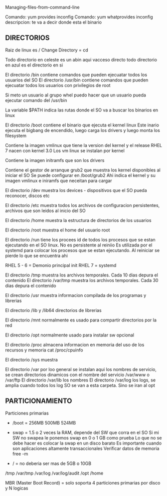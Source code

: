 Managing-files-from-command-line

Comando: yum provides inconfig
Comando: yum whatprovides inconfig
descripcion: te va a decir donde esta el binario

DIRECTORIOS
----------------------------------------------
Raiz de linux es /
Change Directory = cd

Todo directorio en celeste es un abin aqui vacceso directo
todo directorio en azul es el directorio en si

El directorio /bin contiene comandos que pueden ejecuatar todos los usuarios del SO
El directorio /usr/bin contiene comandos que pueden ejecuatar todos los usuarios con privilegios de root

Si meto un usuario al grupo whel puedo hacer que un usuario pueda ejecutar comando del /usr/bin

La variable $PATH indica las rutas donde el SO va a buscar los binarios en linux

El directorio /boot contiene el binario que ejecuta el kernel linux
Este inario ejecuta el bigbang de encendido, luego carga los drivers y luego monta los filesystem

Contiene la imagen vmlinux que tiene la version del kernel y el release 
RHEL 7 nacen con kernel 3.0
Los vm linux se instalan por kernel

Contiene la imagen initramfs que son los drivers

Contiene el gestor de arranque grub2 que muestra los kernel disponibles al iniciar el SO
Se puede configurar en /boot/grub2
Ahi indica el kernel y su imagen vmlinux e iniramfs que neceitan para cargar

El directorio /dev muestra los devices - dispositivos que el SO pueda reconocer, discos etc

El directorio /etc muestra todos los archivos de configuracion persistentes, archivos que son leidos al inicio del SO

El directorio /home muestra la estructura de directorios de los usuarios

El directorio /root muestra el home del usuario root

El directorio /run tiene los procees id de todos los procesos que se estan ejecutando en el SO linux. No es persistente al reiniio
Es utilizada por el systemd para colocar los procesos que se estan ejecutando.
Al reiniciar se pierde lo que se encuentra ahi

RHEL 5 - 6 = Demonio principal init
RHEL 7 = systemd

El directorio /tmp muestra los archivos temporales. Cada 10 dias depura el contenido
El directorio /var/tmp muestra los archivos temporales. Cada 30 dias depura el contenido

El directorio /usr muestra informacion compilada de los programas y librerias

El directorio /lib y /lib64 directorios de librerias

El directorio /mnt normalmente es usado para compartir directorios por la red

El directorio /opt normalmente usado para instalar sw opcional

El directorio /proc almacena informacion en memoria del uso de los recursos y memoria
cat /proc/cpuinfo


El directorio /sys muestra  

El directorio /var por loo general se instalan aqui los nombres de servicio, se crean directorios dinamicos con el nombre del servicio /var/www o /var/ftp
El directorio /var/lib los nombres
El directorio /var/log los logs, se amplia cuando todos los log SO se van a esta carpeta. Sino se iran al opt

PARTICIONAMIENTO
----------------------------------------------

Particiones primarias

- /boot = 256MB 500MB 524MB

 - swap = 1.5 o 2 veces la RAM, depende del SW que corra en el SO
Si mi SW no swapea le ponemos swap en 0 o 1 GB como prueba
Lo que no se debe hacer es colocar la swap en un disco barato
Es importante cuando son aplicaciones altamente transaccionales
Verificar datos de memoria free -m

 - / = no deberia ser mas de 5GB o 10GB

/tmp
/var/tmp
/var/log
/var/log/audit
/opt
/home

MBR (Master Boot Record) = solo soporta 4 particiones primarias por disco y N logicas









